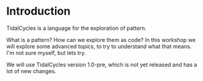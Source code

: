 
# Introduction

TidalCycles is a language for the exploration of pattern.

What is a pattern? How can we explore them as code? In this workshop
we will explore some advanced topics, to try to understand what that
means. I'm not sure myself, but lets try.

We will use TidalCycles version 1.0-pre, which is not yet released and
has a lot of new changes.
